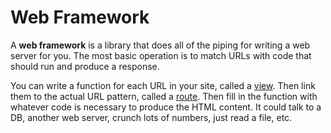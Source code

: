# Web Framework
A **web framework** is a library that does all of the piping for writing a web server for you. The most basic operation is to match URLs with code that should run and produce a response.

You can write a function for each URL in your site, called a [view](/notes/django-views.md).
Then link them to the actual URL pattern, called a [route](/notes/django-routes.md).
Then fill in the function with whatever code is necessary to produce the HTML content.
It could talk to a DB, another web server, crunch lots of numbers, just read a file, etc.
